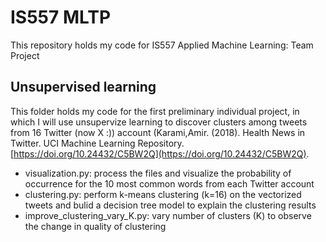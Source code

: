 # IS557 MLTP
This repository holds my code for IS557 Applied Machine Learning: Team Project

## Unsupervised learning
This folder holds my code for the first preliminary individual project, in which I will use unsupervize learning to discover clusters among tweets from 16 Twitter (now X :)) account (Karami,Amir. (2018). Health News in Twitter. UCI Machine Learning Repository. [https://doi.org/10.24432/C5BW2Q](https://doi.org/10.24432/C5BW2Q). 

- visualization.py: process the files and visualize the probability of occurrence for the 10 most common words from each Twitter account
- clustering.py: perform k-means clustering (k=16) on the vectorized tweets and bulid a decision tree model to explain the clustering results
- improve_clustering_vary_K.py: vary number of clusters (K) to observe the change in quality of clustering
